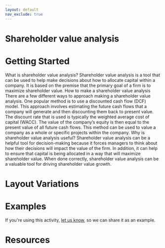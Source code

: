 ```yaml
---
layout: default
nav_exclude: true
---
```


# Shareholder value analysis

# Getting Started

What is shareholder value analysis? Shareholder value analysis is a tool that can be used to help make decisions about how to allocate capital within a company. It is based on the premise that the primary goal of a firm is to maximize shareholder value. How to make a shareholder value analysis There are a few different ways to approach making a shareholder value analysis. One popular method is to use a discounted cash flow (DCF) model. This approach involves estimating the future cash flows that a company will generate and then discounting them back to present value. The discount rate that is used is typically the weighted average cost of capital (WACC). The value of the company’s equity is then equal to the present value of all future cash flows. This method can be used to value a company as a whole or specific projects within the company. Why is shareholder value analysis useful? Shareholder value analysis can be a helpful tool for decision-making because it forces managers to think about how their decisions will impact the value of the firm. In addition, it can help to ensure that capital is being allocated in a way that will maximize shareholder value. When done correctly, shareholder value analysis can be a valuable tool for driving shareholder value growth.

# Layout Variations
# Examples
If you're using this activity, [let us know](https://github.com/Standards-and-Practices/structured-rapid-development/issues/new?assignees=&labels=documentation&template=example-submission.md&title=Example+of+%5Byour+pattern+here%5D), so we can share it as an example.
# Resources